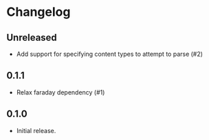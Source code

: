 # Changelog

## Unreleased

- Add support for specifying content types to attempt to parse (#2)

## 0.1.1

- Relax faraday dependency (#1)

## 0.1.0

- Initial release.
